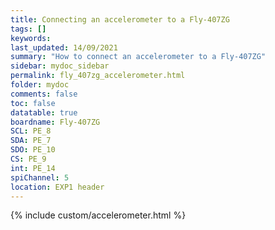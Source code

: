 ```yaml
---
title: Connecting an accelerometer to a Fly-407ZG
tags: []
keywords: 
last_updated: 14/09/2021
summary: "How to connect an accelerometer to a Fly-407ZG"
sidebar: mydoc_sidebar
permalink: fly_407zg_accelerometer.html
folder: mydoc
comments: false
toc: false
datatable: true
boardname: Fly-407ZG
SCL: PE_8
SDA: PE_7
SDO: PE_10
CS: PE_9
int: PE_14
spiChannel: 5
location: EXP1 header
---
```


{% include custom/accelerometer.html %}